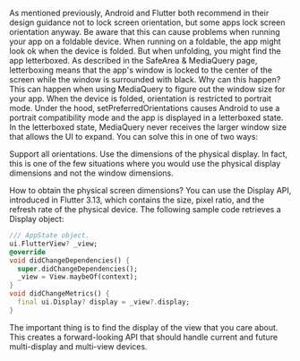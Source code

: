 As mentioned previously, Android and Flutter both
recommend in their design guidance not
to lock screen orientation,
but some apps lock screen orientation anyway.
Be aware that this can cause problems when running your
app on a foldable device.
When running on a foldable, the app might look ok
when the device is folded. But when unfolding,
you might find the app letterboxed.
As described in the SafeArea & MediaQuery page,
letterboxing means that the app's window is locked to
the center of the screen while the window is
surrounded with black.
Why can this happen?
This can happen when using MediaQuery to figure out
the window size for your app. When the device is folded,
orientation is restricted to portrait mode.
Under the hood, setPreferredOrientations causes
Android to use a portrait compatibility mode and the app
is displayed in a letterboxed state.
In the letterboxed state, MediaQuery never receives
the larger window size that allows the UI to expand.
You can solve this in one of two ways:

Support all orientations.
Use the dimensions of the physical display.
  In fact, this is one of the few situations where
  you would use the physical display dimensions and
  not the window dimensions.

How to obtain the physical screen dimensions?
You can use the Display API, introduced in
Flutter 3.13, which contains the size,
pixel ratio, and the refresh rate of the physical device. 
The following sample code retrieves a Display object:
```dart
/// AppState object.
ui.FlutterView? _view;
@override
void didChangeDependencies() {
  super.didChangeDependencies();
  _view = View.maybeOf(context);
}
void didChangeMetrics() {
  final ui.Display? display = _view?.display;
}
```
The important thing is to find the display of the
view that you care about. This creates a forward-looking
API that should handle current and future multi-display
and multi-view devices.
